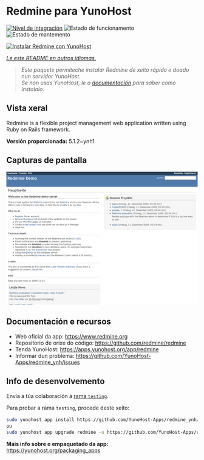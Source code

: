 <!--
NOTA: Este README foi creado automáticamente por <https://github.com/YunoHost/apps/tree/master/tools/readme_generator>
NON debe editarse manualmente.
-->

# Redmine para YunoHost

[![Nivel de integración](https://dash.yunohost.org/integration/redmine.svg)](https://dash.yunohost.org/appci/app/redmine) ![Estado de funcionamento](https://ci-apps.yunohost.org/ci/badges/redmine.status.svg) ![Estado de mantemento](https://ci-apps.yunohost.org/ci/badges/redmine.maintain.svg)

[![Instalar Redmine con YunoHost](https://install-app.yunohost.org/install-with-yunohost.svg)](https://install-app.yunohost.org/?app=redmine)

*[Le este README en outros idiomas.](./ALL_README.md)*

> *Este paquete permíteche instalar Redmine de xeito rápido e doado nun servidor YunoHost.*  
> *Se non usas YunoHost, le a [documentación](https://yunohost.org/install) para saber como instalalo.*

## Vista xeral

Redmine is a flexible project management web application written using Ruby on Rails framework.


**Versión proporcionada:** 5.1.2~ynh1

## Capturas de pantalla

![Captura de pantalla de Redmine](./doc/screenshots/Redmine-demo.png)

## Documentación e recursos

- Web oficial da app: <https://www.redmine.org>
- Repositorio de orixe do código: <https://github.com/redmine/redmine>
- Tenda YunoHost: <https://apps.yunohost.org/app/redmine>
- Informar dun problema: <https://github.com/YunoHost-Apps/redmine_ynh/issues>

## Info de desenvolvemento

Envía a túa colaboración á [rama `testing`](https://github.com/YunoHost-Apps/redmine_ynh/tree/testing).

Para probar a rama `testing`, procede deste xeito:

```bash
sudo yunohost app install https://github.com/YunoHost-Apps/redmine_ynh/tree/testing --debug
ou
sudo yunohost app upgrade redmine -u https://github.com/YunoHost-Apps/redmine_ynh/tree/testing --debug
```

**Máis info sobre o empaquetado da app:** <https://yunohost.org/packaging_apps>
